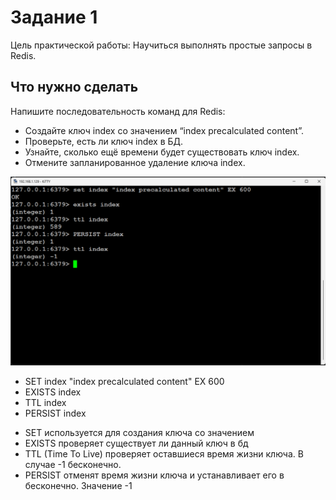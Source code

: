 # Задание 1

Цель практической работы:
Научиться выполнять простые запросы в Redis.

## Что нужно сделать
Напишите последовательность команд для Redis:
* Создайте ключ index со значением “index precalculated content”.
* Проверьте, есть ли ключ index в БД.
* Узнайте, сколько ещё времени будет существовать ключ index.
* Отмените запланированное удаление ключа index.

![task1](./img/Screenshot_1421.png)

* SET index "index precalculated content" EX 600
* EXISTS index
* TTL index
* PERSIST index

- SET используется для создания ключа со значением
- EXISTS проверяет существует ли данный ключ в бд
- TTL (Time To Live) проверяет оставшиеся время жизни ключа. В случае -1 бесконечно.
- PERSIST отменят время жизни ключа и устанавливает его в бесконечно. Значение -1
